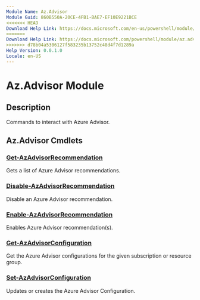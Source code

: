 ```yaml
---
Module Name: Az.Advisor
Module Guid: 860B550A-20CE-4FB1-BAE7-EF10E9221BCE
<<<<<<< HEAD
Download Help Link: https://docs.microsoft.com/en-us/powershell/module/az.advisor
=======
Download Help Link: https://docs.microsoft.com/powershell/module/az.advisor
>>>>>>> d78b04a5306127f583235b13752c48d4f7d1289a
Help Version: 0.0.1.0
Locale: en-US
---
```


# Az.Advisor Module
## Description
Commands to interact with Azure Advisor.

## Az.Advisor Cmdlets
### [Get-AzAdvisorRecommendation](Get-AzAdvisorRecommendation.md)
Gets a list of Azure Advisor recommendations.

### [Disable-AzAdvisorRecommendation](Disable-AzAdvisorRecommendation.md)
Disable an Azure Advisor recommendation.

### [Enable-AzAdvisorRecommendation](Enable-AzAdvisorRecommendation.md)
Enables Azure Advisor recommendation(s).

### [Get-AzAdvisorConfiguration](Get-AzAdvisorConfiguration.md)
Get the Azure Advisor configurations for the given subscription or resource group.

### [Set-AzAdvisorConfiguration](Set-AzAdvisorConfiguration.md)
Updates or creates the Azure Advisor Configuration.
